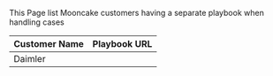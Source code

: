 This Page list Mooncake customers having a separate playbook when handling cases


|Customer Name|Playbook URL  |
|--|--|
| Daimler |  |

